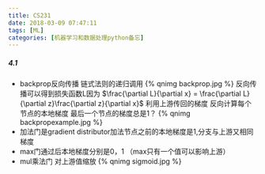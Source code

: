 ```yaml
---
title: CS231
date: 2018-03-09 07:47:11
tags: [ML]
categories: [机器学习和数据处理python备忘]
---
```

##### 4.1
- backprop反向传播 链式法则的递归调用
{% qnimg backprop.jpg %}
反向传播可以得到损失函数L因为
$\frac{\partial L}{\partial x} = \frac{\partial L}{\partial z}\frac{\partial z}{\partial x}$
利用上游传回的梯度 反向计算每个节点的本地梯度 最后一个节点的梯度总是1？
{% qnimg backpropexample.jpg %}
- 加法门是gradient distributor加法节点之前的本地梯度是1,分支与上游又相同梯度
- max门通过后本地梯度分别是0，1 （max只有一个值可以影响上游）
- mul乘法门 对上游值缩放
{% qnimg sigmoid.jpg %}

  